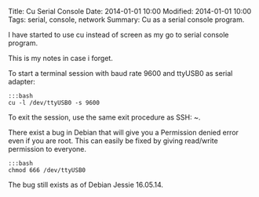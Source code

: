 Title: Cu Serial Console
Date: 2014-01-01 10:00
Modified: 2014-01-01 10:00
Tags: serial, console, network
Summary: Cu as a serial console program.

I have started to use cu instead of screen as my go to serial console program.

This is my notes in case i forget.

To start a terminal session with baud rate 9600 and ttyUSB0 as serial adapter:

    :::bash
    cu -l /dev/ttyUSB0 -s 9600

To exit the session, use the same exit procedure as SSH: <Enter> ~. <Enter>

There exist a bug in Debian that will give you a Permission denied error even if you are root.
This can easily be fixed by giving read/write permission to everyone.

    :::bash
    chmod 666 /dev/ttyUSB0

The bug still exists as of Debian Jessie 16.05.14.


